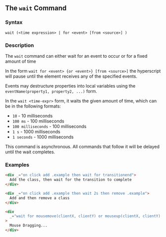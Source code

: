 
## The `wait` Command

### Syntax

```ebnf
wait (<time expression> | for <event> [from <source>] )
```

### Description

The `wait` command can either wait for an event to occur or for a fixed amount of time

In the form `wait for <event> {or <event>} [from <source>]` the hyperscript will pause until the element receives
any of the specified events.

Events may destructure properties into local variables using the `eventName(property1, property2, ...)` form.

In the `wait <time-expr>` form, it waits the given amount of time, which can be in the following formats:

- `10` - 10 milliseconds
- `100 ms` - 100 milliseconds
- `100 milliseconds` - 100 milliseconds
- `1 s` - 1000 milliseconds
- `1 seconds` - 1000 milliseconds

This command is asynchronous. All commands that follow it will be delayed until the wait completes.

### Examples

```html
<div _="on click add .example then wait for transitionend">
  Add the class, then wait for the transition to complete
</div>

<div _="on click add .example then wait 2s then remove .example">
  Add and then remove a class
</div>

<div
  _="wait for mousemove(clientX, clientY) or mouseup(clientX, clientY) from document"
>
  Mouse Dragging...
</div>
```
